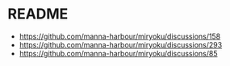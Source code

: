 # README 

* https://github.com/manna-harbour/miryoku/discussions/158
* https://github.com/manna-harbour/miryoku/discussions/293
* https://github.com/manna-harbour/miryoku/discussions/85
